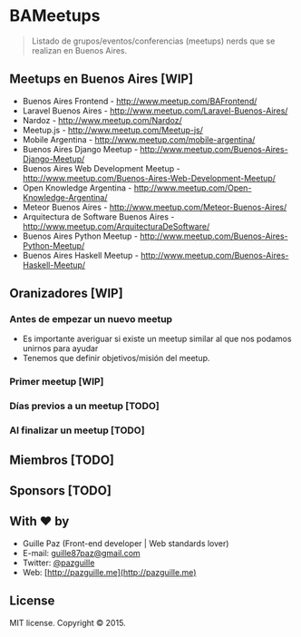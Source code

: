# BAMeetups
> Listado de grupos/eventos/conferencias (meetups) nerds que se realizan en Buenos Aires.

## Meetups en Buenos Aires [WIP]

- Buenos Aires Frontend - http://www.meetup.com/BAFrontend/
- Laravel Buenos Aires - http://www.meetup.com/Laravel-Buenos-Aires/
- Nardoz - http://www.meetup.com/Nardoz/
- Meetup.js - http://www.meetup.com/Meetup-js/
- Mobile Argentina - http://www.meetup.com/mobile-argentina/
- Buenos Aires Django Meetup - http://www.meetup.com/Buenos-Aires-Django-Meetup/
- Buenos Aires Web Development Meetup - http://www.meetup.com/Buenos-Aires-Web-Development-Meetup/
- Open Knowledge Argentina - http://www.meetup.com/Open-Knowledge-Argentina/
- Meteor Buenos Aires - http://www.meetup.com/Meteor-Buenos-Aires/
- Arquitectura de Software Buenos Aires - http://www.meetup.com/ArquitecturaDeSoftware/
- Buenos Aires Python Meetup - http://www.meetup.com/Buenos-Aires-Python-Meetup/
- Buenos Aires Haskell Meetup - http://www.meetup.com/Buenos-Aires-Haskell-Meetup/

## Oranizadores [WIP]

### Antes de empezar un nuevo meetup
- Es importante averiguar si existe un meetup similar al que nos podamos unirnos para ayudar
- Tenemos que definir objetivos/misión del meetup.

### Primer meetup [WIP]


### Días previos a un meetup [TODO]


### Al finalizar un meetup [TODO]


## Miembros [TODO]


## Sponsors [TODO]


## With ❤ by
- Guille Paz (Front-end developer | Web standards lover)
- E-mail: [guille87paz@gmail.com](mailto:guille87paz@gmail.com)
- Twitter: [@pazguille](http://twitter.com/pazguille)
- Web: [http://pazguille.me](http://pazguille.me)

## License
MIT license. Copyright © 2015.
